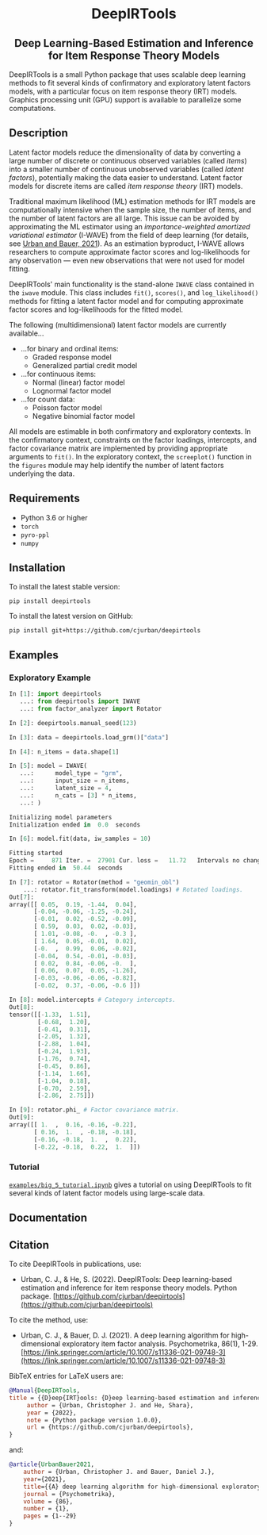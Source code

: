<h1 align='center'>DeepIRTools</h1>
<h2 align='center'>Deep Learning-Based Estimation and Inference for Item Response Theory Models</h2>

DeepIRTools is a small Python package that uses scalable deep learning methods to fit several kinds of confirmatory and exploratory latent factors models, with a particular focus on item response theory (IRT) models. Graphics processing unit (GPU) support is available to parallelize some computations.

## Description

Latent factor models reduce the dimensionality of data by converting a large number of discrete or continuous observed variables (called *items*) into a smaller number of continuous unobserved variables (called *latent factors*), potentially making the data easier to understand. Latent factor models for discrete items are called *item response theory* (IRT) models.

Traditional maximum likelihood (ML) estimation methods for IRT models are computationally intensive when the sample size, the number of items, and the number of latent factors are all large. This issue can be avoided by approximating the ML estimator using an *importance-weighted amortized variational estimator* (I-WAVE) from the field of deep learning (for details, see [Urban and Bauer, 2021](https://link.springer.com/article/10.1007/s11336-021-09748-3)). As an estimation byproduct, I-WAVE allows researchers to compute approximate factor scores and log-likelihoods for any observation &mdash; even new observations that were not used for model fitting.

DeepIRTools' main functionality is the stand-alone ``IWAVE`` class contained in the  ``iwave`` module. This class includes ``fit()``, ``scores()``, and ``log_likelihood()`` methods for fitting a latent factor model and for computing approximate factor scores and log-likelihoods for the fitted model.

The following (multidimensional) latent factor models are currently available...

- ...for binary and ordinal items:
  - Graded response model
  - Generalized partial credit model
- ...for continuous items:
  - Normal (linear) factor model
  - Lognormal factor model
- ...for count data:
  - Poisson factor model
  - Negative binomial factor model

All models are estimable in both confirmatory and exploratory contexts. In the confirmatory context, constraints on the factor loadings, intercepts, and factor covariance matrix are implemented by providing appropriate arguments to ``fit()``. In the exploratory context, the ``screeplot()`` function in the ``figures`` module may help identify the number of latent factors underlying the data.

## Requirements

-  Python 3.6 or higher
-  ``torch``
-  ``pyro-ppl``
-  ``numpy``

## Installation

To install the latest stable version:

``pip install deepirtools``

To install the latest version on GitHub:

``pip install git+https://github.com/cjurban/deepirtools``

## Examples

### Exploratory Example

```python
In [1]: import deepirtools
   ...: from deepirtools import IWAVE
   ...: from factor_analyzer import Rotator

In [2]: deepirtools.manual_seed(123)

In [3]: data = deepirtools.load_grm()["data"]

In [4]: n_items = data.shape[1]

In [5]: model = IWAVE(
   ...:      model_type = "grm",
   ...:      input_size = n_items,
   ...:      latent_size = 4,
   ...:      n_cats = [3] * n_items,
   ...: )

Initializing model parameters
Initialization ended in  0.0  seconds

In [6]: model.fit(data, iw_samples = 10)

Fitting started
Epoch =     871 Iter. =  27901 Cur. loss =   11.72   Intervals no change = 100
Fitting ended in  50.44  seconds

In [7]: rotator = Rotator(method = "geomin_obl")
    ...: rotator.fit_transform(model.loadings) # Rotated loadings.
Out[7]: 
array([[ 0.05,  0.19, -1.44,  0.04],
       [-0.04, -0.06, -1.25, -0.24],
       [-0.01,  0.02, -0.52, -0.09],
       [ 0.59,  0.03,  0.02, -0.03],
       [ 1.01, -0.08, -0.  , -0.3 ],
       [ 1.64,  0.05, -0.01,  0.02],
       [-0.  ,  0.99,  0.06, -0.02],
       [-0.04,  0.54, -0.01, -0.03],
       [ 0.02,  0.84, -0.06, -0.  ],
       [ 0.06,  0.07,  0.05, -1.26],
       [-0.03, -0.06, -0.06, -0.82],
       [-0.02,  0.37, -0.06, -0.6 ]])

In [8]: model.intercepts # Category intercepts.
Out[8]: 
tensor([[-1.33,  1.51],
        [-0.68,  1.20],
        [-0.41,  0.31],
        [-2.05,  1.32],
        [-2.88,  1.04],
        [-0.24,  1.93],
        [-1.76,  0.74],
        [-0.45,  0.86],
        [-1.14,  1.66],
        [-1.04,  0.18],
        [-0.70,  2.59],
        [-2.86,  2.75]])

In [9]: rotator.phi_ # Factor covariance matrix.
Out[9]: 
array([[ 1.  ,  0.16, -0.16, -0.22],
       [ 0.16,  1.  , -0.18, -0.18],
       [-0.16, -0.18,  1.  ,  0.22],
       [-0.22, -0.18,  0.22,  1.  ]])
```

### Tutorial

[`examples/big_5_tutorial.ipynb`](examples/big_5_tutorial.ipynb) gives a tutorial on using DeepIRTools to fit several kinds of latent factor models using large-scale data.

## Documentation

## Citation

To cite DeepIRTools in publications, use:

* Urban, C. J., & He, S. (2022). DeepIRTools: Deep learning-based estimation and inference for item response theory models. Python package. [https://github.com/cjurban/deepirtools](https://github.com/cjurban/deepirtools)

To cite the method, use:

  * Urban, C. J., & Bauer, D. J. (2021). A deep learning algorithm for high-dimensional exploratory  item factor analysis. Psychometrika, 86(1), 1-29. [https://link.springer.com/article/10.1007/s11336-021-09748-3](https://link.springer.com/article/10.1007/s11336-021-09748-3)

BibTeX entries for LaTeX users are:
```bibtex
@Manual{DeepIRTools,
title = {{D}eep{IRT}ools: {D}eep learning-based estimation and inference for item response theory models},
     author = {Urban, Christopher J. and He, Shara},
     year = {2022},
     note = {Python package version 1.0.0},
     url = {https://github.com/cjurban/deepirtools},
}
```
and:
```bibtex
@article{UrbanBauer2021,
    author = {Urban, Christopher J. and Bauer, Daniel J.},
    year={2021},
    title={{A} deep learning algorithm for high-dimensional exploratory item factor analysis},
    journal = {Psychometrika},
    volume = {86},
    number = {1},
    pages = {1--29}
}
```
